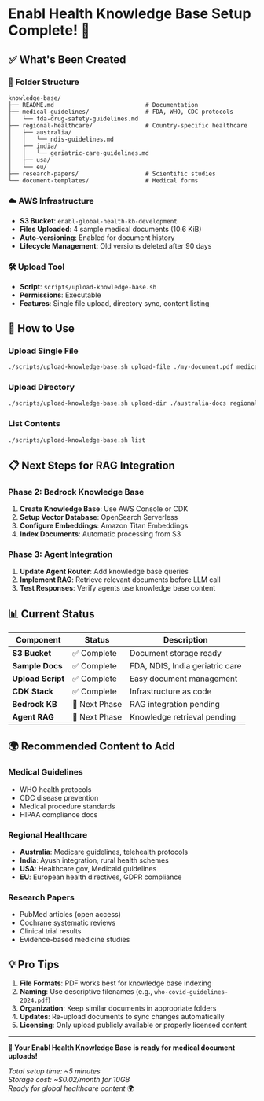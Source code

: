 # Enabl Health Knowledge Base Setup Complete! 🎉

## ✅ What's Been Created

### 📁 **Folder Structure**
```
knowledge-base/
├── README.md                          # Documentation
├── medical-guidelines/                # FDA, WHO, CDC protocols
│   └── fda-drug-safety-guidelines.md
├── regional-healthcare/               # Country-specific healthcare
│   ├── australia/
│   │   └── ndis-guidelines.md
│   ├── india/
│   │   └── geriatric-care-guidelines.md
│   ├── usa/
│   └── eu/
├── research-papers/                   # Scientific studies
└── document-templates/                # Medical forms
```

### ☁️ **AWS Infrastructure**
- **S3 Bucket**: `enabl-global-health-kb-development`
- **Files Uploaded**: 4 sample medical documents (10.6 KiB)
- **Auto-versioning**: Enabled for document history
- **Lifecycle Management**: Old versions deleted after 90 days

### 🛠️ **Upload Tool**
- **Script**: `scripts/upload-knowledge-base.sh`
- **Permissions**: Executable
- **Features**: Single file upload, directory sync, content listing

## 🚀 How to Use

### Upload Single File
```bash
./scripts/upload-knowledge-base.sh upload-file ./my-document.pdf medical-guidelines
```

### Upload Directory
```bash
./scripts/upload-knowledge-base.sh upload-dir ./australia-docs regional-healthcare/australia
```

### List Contents
```bash
./scripts/upload-knowledge-base.sh list
```

## 📋 Next Steps for RAG Integration

### Phase 2: Bedrock Knowledge Base
1. **Create Knowledge Base**: Use AWS Console or CDK
2. **Setup Vector Database**: OpenSearch Serverless
3. **Configure Embeddings**: Amazon Titan Embeddings
4. **Index Documents**: Automatic processing from S3

### Phase 3: Agent Integration
1. **Update Agent Router**: Add knowledge base queries
2. **Implement RAG**: Retrieve relevant documents before LLM call
3. **Test Responses**: Verify agents use knowledge base content

## 📊 Current Status

| Component | Status | Description |
|-----------|---------|-------------|
| **S3 Bucket** | ✅ Complete | Document storage ready |
| **Sample Docs** | ✅ Complete | FDA, NDIS, India geriatric care |
| **Upload Script** | ✅ Complete | Easy document management |
| **CDK Stack** | ✅ Complete | Infrastructure as code |
| **Bedrock KB** | 🔄 Next Phase | RAG integration pending |
| **Agent RAG** | 🔄 Next Phase | Knowledge retrieval pending |

## 🌍 Recommended Content to Add

### Medical Guidelines
- WHO health protocols
- CDC disease prevention
- Medical procedure standards
- HIPAA compliance docs

### Regional Healthcare
- **Australia**: Medicare guidelines, telehealth protocols
- **India**: Ayush integration, rural health schemes
- **USA**: Healthcare.gov, Medicaid guidelines
- **EU**: European health directives, GDPR compliance

### Research Papers
- PubMed articles (open access)
- Cochrane systematic reviews
- Clinical trial results
- Evidence-based medicine studies

## 💡 Pro Tips

1. **File Formats**: PDF works best for knowledge base indexing
2. **Naming**: Use descriptive filenames (e.g., `who-covid-guidelines-2024.pdf`)
3. **Organization**: Keep similar documents in appropriate folders
4. **Updates**: Re-upload documents to sync changes automatically
5. **Licensing**: Only upload publicly available or properly licensed content

---

**🏥 Your Enabl Health Knowledge Base is ready for medical document uploads!**

*Total setup time: ~5 minutes*  
*Storage cost: ~$0.02/month for 10GB*  
*Ready for global healthcare content* 🌍
